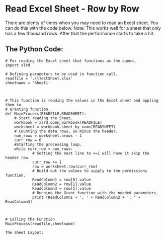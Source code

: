 # Read Excel Sheet - Row by Row

There are plenty of times when you may need to read an Excel sheet. You can do this with the code below. Note: This works well for a sheet that only has a few thousand rows. After that the performance starts to take a hit.  

  

## The Python Code:

```
# For reading the Excel sheet that functions as the queue. 
import xlrd

# Defining parameters to be used in function call.
readfile = '.\\TestSheet.xlsx' 
sheetname = 'Sheet1'



# This function is reading the values in the Excel sheet and appling them to 
# Granting function.        
def MainProcess(READFILE,READSHEET):  
    # Start reading the Sheet.
    workbook = xlrd.open_workbook(READFILE)            
    worksheet = workbook.sheet_by_name(READSHEET)
    # Counting the data rows, so minus the header.
    num_rows = worksheet.nrows - 1
    curr_row = 0
    #Starting the processing loop.
    while curr_row < num_rows:
            # Setting the next line to +=1 will have it skip the header row.
            curr_row += 1
            row = worksheet.row(curr_row)            
            # Build out the values to supply to the permissions function.
            ReadColumn1 = row[0].value
            ReadColumn2 = row[1].value
            ReadColumn3 = row[2].value                       
            # Running the Grant function with the needed parameters.
            print (ReadColumn1 + ', ' + ReadColumn2 + ', ' + ReadColumn3)
            
            
            
# Calling the Function
MainProcess(readfile,sheetname) 

The Sheet Layout:

```